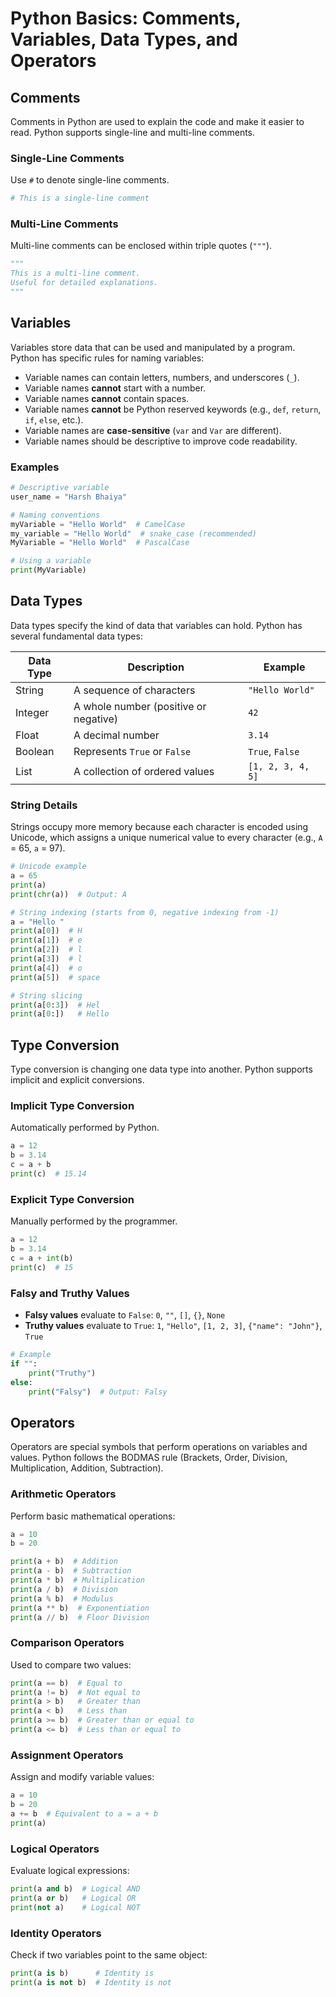 # Python Basics: Comments, Variables, Data Types, and Operators

## Comments

Comments in Python are used to explain the code and make it easier to read. Python supports single-line and multi-line comments.

### Single-Line Comments

Use `#` to denote single-line comments.

```python
# This is a single-line comment
```

### Multi-Line Comments

Multi-line comments can be enclosed within triple quotes (`"""`).

```python
"""
This is a multi-line comment.
Useful for detailed explanations.
"""
```

## Variables

Variables store data that can be used and manipulated by a program. Python has specific rules for naming variables:

* Variable names can contain letters, numbers, and underscores (`_`).
* Variable names **cannot** start with a number.
* Variable names **cannot** contain spaces.
* Variable names **cannot** be Python reserved keywords (e.g., `def`, `return`, `if`, `else`, etc.).
* Variable names are **case-sensitive** (`var` and `Var` are different).
* Variable names should be descriptive to improve code readability.

### Examples

```python
# Descriptive variable
user_name = "Harsh Bhaiya"

# Naming conventions
myVariable = "Hello World"  # CamelCase
my_variable = "Hello World"  # snake_case (recommended)
MyVariable = "Hello World"  # PascalCase

# Using a variable
print(MyVariable)
```

## Data Types

Data types specify the kind of data that variables can hold. Python has several fundamental data types:

| Data Type | Description                           | Example           |
| --------- | ------------------------------------- | ----------------- |
| String    | A sequence of characters              | `"Hello World"`   |
| Integer   | A whole number (positive or negative) | `42`              |
| Float     | A decimal number                      | `3.14`            |
| Boolean   | Represents `True` or `False`          | `True`, `False`   |
| List      | A collection of ordered values        | `[1, 2, 3, 4, 5]` |

### String Details

Strings occupy more memory because each character is encoded using Unicode, which assigns a unique numerical value to every character (e.g., `A` = 65, `a` = 97).

```python
# Unicode example
a = 65
print(a)
print(chr(a))  # Output: A

# String indexing (starts from 0, negative indexing from -1)
a = "Hello "
print(a[0])  # H
print(a[1])  # e
print(a[2])  # l
print(a[3])  # l
print(a[4])  # o
print(a[5])  # space

# String slicing
print(a[0:3])  # Hel
print(a[0:])   # Hello
```

## Type Conversion

Type conversion is changing one data type into another. Python supports implicit and explicit conversions.

### Implicit Type Conversion

Automatically performed by Python.

```python
a = 12
b = 3.14
c = a + b
print(c)  # 15.14
```

### Explicit Type Conversion

Manually performed by the programmer.

```python
a = 12
b = 3.14
c = a + int(b)
print(c)  # 15
```

### Falsy and Truthy Values

* **Falsy values** evaluate to `False`: `0`, `""`, `[]`, `{}`, `None`
* **Truthy values** evaluate to `True`: `1`, `"Hello"`, `[1, 2, 3]`, `{"name": "John"}`, `True`

```python
# Example
if "":
    print("Truthy")
else:
    print("Falsy")  # Output: Falsy
```

## Operators

Operators are special symbols that perform operations on variables and values. Python follows the BODMAS rule (Brackets, Order, Division, Multiplication, Addition, Subtraction).

### Arithmetic Operators

Perform basic mathematical operations:

```python
a = 10
b = 20

print(a + b)  # Addition
print(a - b)  # Subtraction
print(a * b)  # Multiplication
print(a / b)  # Division
print(a % b)  # Modulus
print(a ** b)  # Exponentiation
print(a // b)  # Floor Division
```

### Comparison Operators

Used to compare two values:

```python
print(a == b)  # Equal to
print(a != b)  # Not equal to
print(a > b)   # Greater than
print(a < b)   # Less than
print(a >= b)  # Greater than or equal to
print(a <= b)  # Less than or equal to
```

### Assignment Operators

Assign and modify variable values:

```python
a = 10
b = 20
a += b  # Equivalent to a = a + b
print(a)
```

### Logical Operators

Evaluate logical expressions:

```python
print(a and b)  # Logical AND
print(a or b)   # Logical OR
print(not a)    # Logical NOT
```

### Identity Operators

Check if two variables point to the same object:

```python
print(a is b)      # Identity is
print(a is not b)  # Identity is not
```
